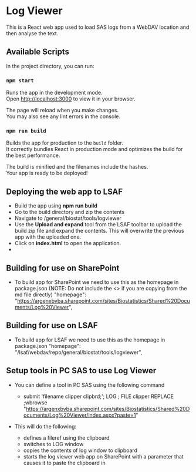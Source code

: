 # Log Viewer

This is a React web app used to load SAS logs from a WebDAV location and then analyse the text.

## Available Scripts

In the project directory, you can run:

### `npm start`

Runs the app in the development mode.\
Open [http://localhost:3000](http://localhost:3000) to view it in your browser.

The page will reload when you make changes.\
You may also see any lint errors in the console.

### `npm run build`

Builds the app for production to the `build` folder.\
It correctly bundles React in production mode and optimizes the build for the best performance.

The build is minified and the filenames include the hashes.\
Your app is ready to be deployed!

## Deploying the web app to LSAF

- Build the app using **npm run build**
- Go to the build directory and zip the contents
- Navigate to /general/biostat/tools/logviewer
- Use the **Upload and expand** tool from the LSAF toolbar to upload the build zip file and expand the contents. This will overwrite the previous app with the uploaded one.
- Click on **index.html** to open the application.
-

## Building for use on SharePoint

- To build app for SharePoint we need to use this as the homepage in package.json (NOTE: Do not include the <> if you are copying from the md file directly)
  "homepage": "<https://argenxbvba.sharepoint.com/sites/Biostatistics/Shared%20Documents/Log%20Viewer>",

## Building for use on LSAF

- To build app for LSAF we need to use this as the homepage in package.json
  "homepage": "/lsaf/webdav/repo/general/biostat/tools/logviewer",

## Setup tools in PC SAS to use Log Viewer

- You can define a tool in PC SAS using the following command
  - submit 'filename clipper clipbrd;'; LOG ; FILE clipper REPLACE ;wbrowse "<https://argenxbvba.sharepoint.com/sites/Biostatistics/Shared%20Documents/Log%20Viewer/index.aspx?paste=1>"

- This will do the following:
  - defines a fileref using the clipboard
  - switches to LOG window
  - copies the contents of log window to clipboard
  - starts the log viewer web app on SharePoint with a parameter that causes it to paste the clipboard in
